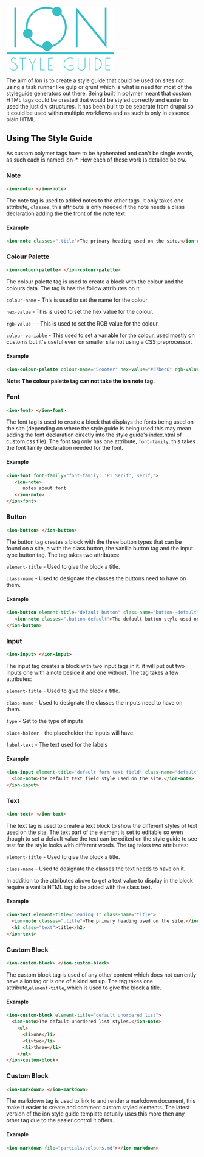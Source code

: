 ![alt tag](logo.png)

The aim of Ion is to create a style guide that could be used on sites not using a task runner like gulp or grunt which is what is need for most of the styleguide generators out there. Being built in polymer meant that custom HTML tags could be created that would be styled correctly and easier to used the just div structures. It has been built to be separate from drupal so it could be used within multiple workflows and as such is only in essence plain HTML.  


## Using The Style Guide ##
As custom polymer tags have to be hyphenated and can't be single words, as such each is named ion-*. How each of these work is detailed below.

### Note ###
```html
<ion-note> </ion-note>
```

The note tag is used to added notes to the other tags. It only takes one attribute, <code>classes</code>, this attribute is only needed if the note needs a class declaration adding the the front of the note text.

#### Example ####
```html
<ion-note classes=".title">The primary heading used on the site.</ion-note>
```

### Colour Palette
```html
<ion-colour-palette> </ion-colour-palette>
```

The colour palette tag is used to create a block with the colour and the colours data. The tag is has the follow attributes on it:

<code>colour-name</code> - This is used to set the name for the colour.

<code>hex-value</code> - This is used to set the hex value for the colour.

<code>rgb-value</code> - - This is used to set the RGB value for the colour.

<code>colour-variable</code> - This used to set a variable for the colour, used mostly on customs but it's useful even on smaller site not using a CSS preprocessor.

#### Example ####
```html
<ion-colour-palette colour-name="Scooter" hex-value="#37bec6" rgb-value="55,190,198" colour-variable="scooter"></ion-colour-palette>
```

**Note: The colour palette tag can not take the ion note tag.**

### Font ###
```html
<ion-font> </ion-font>
```

The font tag is used to create a block that displays the fonts being used on the site (depending on where the style guide is being used this may mean adding the font declaration directly into the style guide's index.html of custom.css file). The font tag only has one attribute, <code>font-family</code>, this takes the font family declaration needed for the font. 


#### Example ####
```html
<ion-font font-family="font-family: 'PT Serif', serif;">
   <ion-note>
      notes about font
   </ion-note>
</ion-font>
```

### Button ###
```html
<ion-button> </ion-button>
```

The button tag creates a block with the three button types that can be found on a site, a with the class button, the vanilla button tag and the input type button tag. The tag takes two attributes:

<code>element-title</code> - Used to give the block a title.

<code>class-name</code> - Used to designate the classes the buttons need to have on them.

#### Example ####
```html
<ion-button element-title="default button" class-name="button--default">
   <ion-note classes=".button-default">The default button style used on the site.</ion-note>
</ion-button>
```

### Input ###
```html
<ion-input> </ion-input>
```

The input tag creates a block with two input tags in it. it will put out two inputs one with a note beside it and one without. The tag takes a few attributes:

<code>element-title</code> - Used to give the block a title.

<code>class-name</code> - Used to designate the classes the inputs need to have on them.

<code>type</code> - Set to the type of inputs

<code>place-holder</code> - the placeholder the inputs will have.

<code>label-text</code> - The text used for the labels

#### Example ####
```html
<ion-input element-title="default form text field" class-name="default" type="text" place-holder="Placeholder text" label-text="label text">
  <ion-note>The default text field style used on the site.</ion-note>
</ion-input>
```

### Text ###
```html
<ion-text> </ion-text>
```

The text tag is used to create a text block to show the different styles of text used on the site. The text part of the element is set to editable so even though to set a default value the text can be edited on the style guide to see test for the style looks with different words. The tag takes two attributes:

<code>element-title</code> - Used to give the block a title.

<code>class-name</code> - Used to designate the classes the text needs to have on it.

In addition to the attributes above to get a text value to display in the block require a vanilla HTML tag to be added with the class text.

#### Example ####
```html
<ion-text element-title="heading 1" class-name="title">
  <ion-note classes=".title">The primary heading used on the site.</ion-note>
  <h2 class="text">title</h2>
</ion-text>
```

### Custom Block ###
```html
<ion-custom-block> </ion-custom-block>
```

The custom block tag is used of any other content which does not currently have a ion tag or is one of a kind set up. The tag takes one attribute,<code>element-title</code>, which is used to give the block a title.

#### Example ####
```html
<ion-custom-block element-title="default unordered list">
  <ion-note>The default unordered list styles.</ion-note>
    <ul>
      <li>one</li>
      <li>two</li>
      <li>three</li>
    </ul>
</ion-custom-block>
```

### Custom Block ###
```html
<ion-markdown> </ion-markdown>
```

The markdown tag is used to link to and render a markdown document, this make it easier to create and comment custom styled elements. The latest version of the ion style guide template actually uses this more then any other tag due to the easier control it offers.

#### Example ####
```html
<ion-markdown file="partials/colours.md"></ion-markdown>
```


